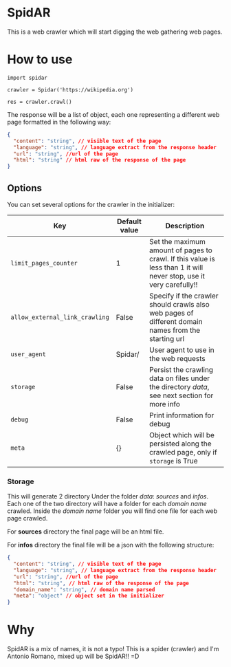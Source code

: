# SpidAR

This is a web crawler which will start digging the web gathering web pages.

# How to use

`import spidar`

`crawler = Spidar('https://wikipedia.org')`

`res = crawler.crawl()`

The response will be  a list of object, each one representing a different web page formatted in the following way:

```json
{
  "content": "string", // visible text of the page
  "language": "string", // language extract from the response header
  "url": "string", //url of the page
  "html": "string" // html raw of the response of the page
}
```

## Options

You can set several options for the crawler in the initializer:

| Key   | Default value | Description
|---    |---    |---
|`limit_pages_counter`    |1  |Set the maximum amount of pages to crawl. If this value is less than 1 it will never stop, use it very carefully!!
|`allow_external_link_crawling` | False | Specify if the crawler should crawls also web pages of different domain names from the starting url
|`user_agent`   | Spidar/<version>  | User agent to use in the web requests
|`storage`  | False | Persist the crawling data on files under the directory *data*, see next section for more info
|`debug`    | False | Print information for debug
|`meta` | {}    | Object which will be persisted along the crawled page, only if `storage` is True

### Storage

This will generate 2 directory Under the folder *data*: *sources* and *infos*. Each one of the two directory will have a folder for each *domain name* crawled.
Inside the *domain name* folder you will find one file for each web page crawled.

For **sources** directory the final page will be an html file.

For **infos** directory the final file will be a json with the following structure:

```json
{
  "content": "string", // visible text of the page
  "language": "string", // language extract from the response header
  "url": "string", //url of the page
  "html": "string", // html raw of the response of the page
  "domain_name": "string", // domain name parsed
  "meta": "object" // object set in the initializer 
}
``` 

# Why

SpidAR is a mix of names, it is not a typo! This is a spider (crawler) and I'm Antonio Romano, mixed up will be SpidAR!! =D